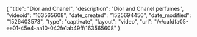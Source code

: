 {
    "title": "Dior and Chanel",
    "description": "Dior and Chanel perfumes",
    "videoid": "163565608",
    "date_created": "1525694456",
    "date_modified": "1526403573",
    "type": "captivate",
    "layout": "video",
    "url": "\/v\/cafdfa05-ee01-45e4-aa10-042fe1ab49ff\/163565608"
}